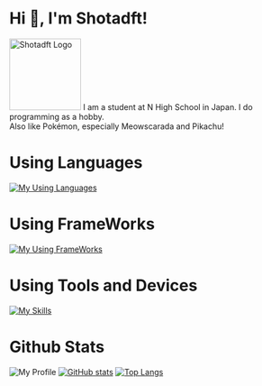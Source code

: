# Hi 👋, I'm Shotadft!
<img src="https://www.shotadft.com/img/shotadft_icon_a.webp" width="127" alt="Shotadft Logo"/>
I am a student at N High School in Japan. I do programming as a hobby.<br/>
Also like Pokémon, especially Meowscarada and Pikachu!

# Using Languages
[![My Using Languages](https://skillicons.dev/icons?i=c,cpp,cs,java,kotlin,html,css,js,ts,nodejs,python,lua,md&theme=light)](https://skillicons.dev)
# Using FrameWorks
[![My Using FrameWorks](https://skillicons.dev/icons?i=dotnet,jquery&theme=dark)](https://skillicons.dev)
# Using Tools and Devices
[![My Skills](https://skillicons.dev/icons?i=git,github,windows,apple,vscode,visualstudio,idea,cmake,unreal,blender,cloudflare,twitter,discord&theme=dark)](https://skillicons.dev)

# Github Stats
![My Profile](https://github-profile-summary-cards.vercel.app/api/cards/profile-details?username=shotadft&theme=transparent)
[![GitHub stats](https://github-readme-stats.vercel.app/api?username=shotadft&show_icons=true&include_all_commits=true&ring_color=fcfc00&hide=stars&locale=ja&theme=transparent)](https://github.com/anuraghazra/github-readme-stats)
[![Top Langs](https://github-readme-stats.vercel.app/api/top-langs/?username=shotadft&layout=compact&theme=transparent)](https://github.com/anuraghazra/github-readme-stats)

<!---
shotadft/shotadft is a ✨ special ✨ repository because its `README.md` (this file) appears on your GitHub profile.
You can click the Preview link to take a look at your changes.
--->
